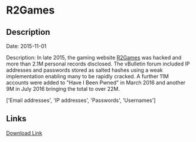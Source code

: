 # R2Games

## Description

Date: 2015-11-01

Description:
In late 2015, the gaming website <a href="https://www.r2games.com" target="_blank" rel="noopener">R2Games</a> was hacked and more than 2.1M personal records disclosed. The vBulletin forum included IP addresses and passwords stored as salted hashes using a weak implementation enabling many to be rapidly cracked. A further 11M accounts were added to "Have I Been Pwned" in March 2016 and another 9M in July 2016 bringing the total to over 22M.


['Email addresses', 'IP addresses', 'Passwords', 'Usernames']

## Links

[Download Link](https://link-to.net/1229997/503.6649770232323/dynamic/?r=cjJnYW1lcy5jb20=)